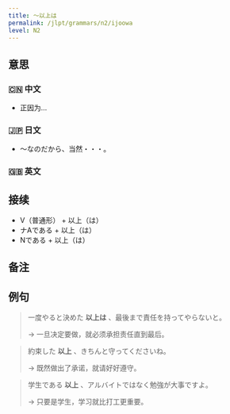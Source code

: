```yaml
---
title: 〜以上は
permalink: /jlpt/grammars/n2/ijoowa
level: N2
---
```


## 意思

### 🇨🇳 中文

- 正因为…

### 🇯🇵 日文

- 〜なのだから、当然・・・。

### 🇬🇧 英文


## 接续

- V（普通形） + 以上（は）
- ナAである + 以上（は）
- Nである + 以上（は）

## 备注


## 例句

> 一度やると決めた **以上は** 、最後まで責任を持ってやらないと。
>
> → 一旦决定要做，就必须承担责任直到最后。

> 約束した **以上** 、きちんと守ってくださいね。
>
> → 既然做出了承诺，就请好好遵守。

> 学生である **以上** 、アルバイトではなく勉強が大事ですよ。
>
> → 只要是学生，学习就比打工更重要。

